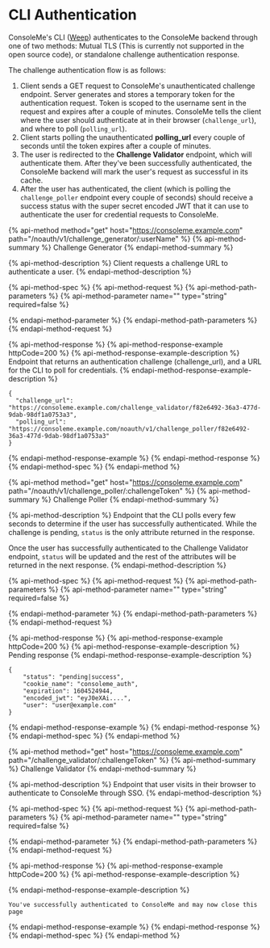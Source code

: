 # CLI Authentication

ConsoleMe's CLI \([Weep](https://github.com/Netflix/weep)\) authenticates to the ConsoleMe backend through one of two methods: Mutual TLS \(This is currently not supported in the open source code\), or standalone challenge authentication response.

The challenge authentication flow is as follows:

1. Client sends a GET request to ConsoleMe's unauthenticated challenge endpoint.  Server generates and stores a temporary token for the authentication request. Token is scoped to the username sent in the request and expires after a couple of minutes. ConsoleMe tells the client where the user should authenticate at in their browser \(`challenge_url`\), and where to poll \(`polling_url`\).
2. Client starts polling the unauthenticated **polling\_url** every couple of seconds until the token expires after a couple of minutes.
3. The user is redirected to the **Challenge Validator** endpoint, which will authenticate them. After they've been successfully authenticated, the ConsoleMe backend will mark the user's request as successful in its cache.
4. After the user has authenticated, the client \(which is polling the `challenge_poller` endpoint every couple of seconds\) should receive a success status with the super secret encoded JWT that it can use to authenticate the user for credential requests to ConsoleMe. 

{% api-method method="get" host="https://consoleme.example.com" path="/noauth/v1/challenge\_generator/:userName" %}
{% api-method-summary %}
Challenge Generator
{% endapi-method-summary %}

{% api-method-description %}
Client requests a challenge URL to authenticate a user.
{% endapi-method-description %}

{% api-method-spec %}
{% api-method-request %}
{% api-method-path-parameters %}
{% api-method-parameter name="" type="string" required=false %}

{% endapi-method-parameter %}
{% endapi-method-path-parameters %}
{% endapi-method-request %}

{% api-method-response %}
{% api-method-response-example httpCode=200 %}
{% api-method-response-example-description %}
Endpoint that returns an authentication challenge \(challenge\_url\), and a URL for the CLI to poll for credentials.
{% endapi-method-response-example-description %}

```
{
  "challenge_url": "https://consoleme.example.com/challenge_validator/f82e6492-36a3-477d-9dab-98df1a0753a3",
  "polling_url": "https://consoleme.example.com/noauth/v1/challenge_poller/f82e6492-36a3-477d-9dab-98df1a0753a3"
}
```
{% endapi-method-response-example %}
{% endapi-method-response %}
{% endapi-method-spec %}
{% endapi-method %}

{% api-method method="get" host="https://consoleme.example.com" path="/noauth/v1/challenge\_poller/:challengeToken" %}
{% api-method-summary %}
Challenge Poller
{% endapi-method-summary %}

{% api-method-description %}
Endpoint that the CLI polls every few seconds to determine if the user has successfully authenticated. While the challenge is pending, `status` is the only attribute returned in the response.  
  
Once the user has successfully authenticated to the Challenge Validator endpoint, `status` will be updated and the rest of the attributes will be returned in the next response.
{% endapi-method-description %}

{% api-method-spec %}
{% api-method-request %}
{% api-method-path-parameters %}
{% api-method-parameter name="" type="string" required=false %}

{% endapi-method-parameter %}
{% endapi-method-path-parameters %}
{% endapi-method-request %}

{% api-method-response %}
{% api-method-response-example httpCode=200 %}
{% api-method-response-example-description %}
Pending response
{% endapi-method-response-example-description %}

```
{
    "status": "pending|success",
    "cookie_name": "consoleme_auth",
    "expiration": 1604524944,
    "encoded_jwt": "eyJ0eXAi....",
    "user": "user@example.com"
}
```
{% endapi-method-response-example %}
{% endapi-method-response %}
{% endapi-method-spec %}
{% endapi-method %}

{% api-method method="get" host="https://consoleme.example.com" path="/challenge\_validator/:challengeToken" %}
{% api-method-summary %}
Challenge Validator
{% endapi-method-summary %}

{% api-method-description %}
Endpoint that user visits in their browser to authenticate to ConsoleMe through SSO.
{% endapi-method-description %}

{% api-method-spec %}
{% api-method-request %}
{% api-method-path-parameters %}
{% api-method-parameter name="" type="string" required=false %}

{% endapi-method-parameter %}
{% endapi-method-path-parameters %}
{% endapi-method-request %}

{% api-method-response %}
{% api-method-response-example httpCode=200 %}
{% api-method-response-example-description %}

{% endapi-method-response-example-description %}

```
You've successfully authenticated to ConsoleMe and may now close this page
```
{% endapi-method-response-example %}
{% endapi-method-response %}
{% endapi-method-spec %}
{% endapi-method %}

